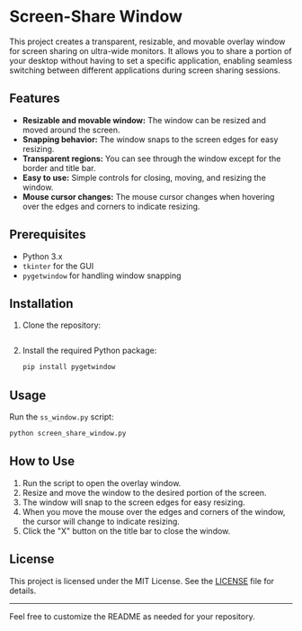 # Screen-Share Window

This project creates a transparent, resizable, and movable overlay window for screen sharing on ultra-wide monitors. It allows you to share a portion of your desktop without having to set a specific application, enabling seamless switching between different applications during screen sharing sessions.

## Features

- **Resizable and movable window:** The window can be resized and moved around the screen.
- **Snapping behavior:** The window snaps to the screen edges for easy resizing.
- **Transparent regions:** You can see through the window except for the border and title bar.
- **Easy to use:** Simple controls for closing, moving, and resizing the window.
- **Mouse cursor changes:** The mouse cursor changes when hovering over the edges and corners to indicate resizing.

## Prerequisites

- Python 3.x
- `tkinter` for the GUI
- `pygetwindow` for handling window snapping

## Installation

1. Clone the repository:

   ```bash
   ```

2. Install the required Python package:

   ```bash
   pip install pygetwindow
   ```

## Usage

Run the `ss_window.py` script:

```bash
python screen_share_window.py
```

## How to Use

1. Run the script to open the overlay window.
2. Resize and move the window to the desired portion of the screen.
3. The window will snap to the screen edges for easy resizing.
4. When you move the mouse over the edges and corners of the window, the cursor will change to indicate resizing.
5. Click the "X" button on the title bar to close the window.

## License

This project is licensed under the MIT License. See the [LICENSE](../LICENSE) file for details.

---

Feel free to customize the README as needed for your repository.